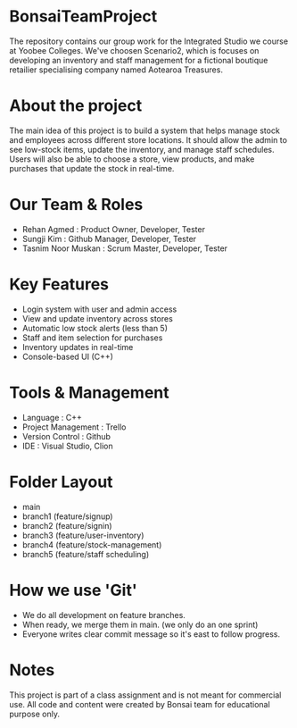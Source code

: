 # BonsaiTeamProject
 The repository contains our group work for the Integrated Studio we course at Yoobee Colleges.
 We've choosen Scenario2, which is focuses on developing  an inventory and staff management for a fictional boutique retailier specialising company named Aotearoa Treasures.


# About the project
The main idea of this project is to build a system that helps manage stock and employees across different store locations.
It should allow the admin to see low-stock items, update the inventory, and manage staff schedules.
Users will also be able to choose a store, view products, and make purchases that update the stock in real-time.

# Our Team & Roles
- Rehan Agmed : Product Owner, Developer, Tester 
- Sungji Kim : Github Manager, Developer, Tester  
- Tasnim Noor Muskan : Scrum Master, Developer, Tester 

# Key Features 
- Login system with user and admin access
- View and update inventory across stores
- Automatic low stock alerts (less than 5)
- Staff and item selection for purchases
- Inventory updates in real-time
- Console-based UI (C++) 

# Tools & Management
- Language : C++
- Project Management : Trello
- Version Control : Github
- IDE : Visual Studio, Clion

# Folder Layout 
- main 
- branch1 (feature/signup)
- branch2 (feature/signin)
- branch3 (feature/user-inventory)
- branch4 (feature/stock-management)
- branch5 (feature/staff scheduling)

# How we use 'Git'
- We do all development on feature branches.
- When ready, we merge them in main. (we only do an one sprint)
- Everyone writes clear commit message so it's east to follow progress.

# Notes
This project is part of a class assignment and is not meant for commercial use.
All code and content were created by Bonsai team for educational purpose only.

